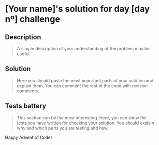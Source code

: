 # [Your name]'s solution for day [day nº] challenge

## Description

> A simple description of your understanding of the problem may be useful.

## Solution

> Here you should paste the most important parts of your solution and explain them.
You can comment the rest of the code with revision comments.

## Tests battery

> This section can be the most interesting. Here, you can show the tests you have written for checking your solution.
You should explain why and which parts you are testing and how.

Happy Advent of Code!